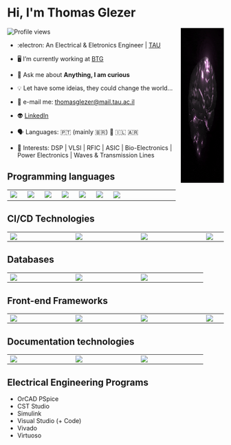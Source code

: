 # Hi, I'm Thomas Glezer
<img align="right" height="360em" width="100rem" src="https://github.com/ThomasGl/ThomasGl/blob/main/brain.gif"/>

<p align="left"> <img src="https://komarev.com/ghpvc/?username=thomasgl&color=yellow" alt="Profile views" /> </p>

- :electron: An Electrical & Eletronics Engineer | [TAU](https://en-engineering.tau.ac.il/)

- 🖥️ I’m currently working at [BTG](https://www.btgpactual.com/)

- 💬 Ask me about **Anything, I am curious**

- 💡 Let have some ideias, they could change the world...

- 📧 e-mail me: thomasglezer@mail.tau.ac.il

- 👽 [LinkedIn](https://www.linkedin.com/in/thomas-glezer-209662182/)

- 🗣️ Languages: 🇵🇹 (mainly 🇧🇷) 🏴󠁧󠁢󠁥󠁮󠁧󠁿 🇮🇱 🇦🇷

- 💠 Interests: DSP | VLSI | RFIC | ASIC | Bio-Electronics | Power Electronics | Waves & Transmission Lines

## Programming languages
<table>
  <tr>
    <td><img width="30px" style="padding-right:10px; width: 8rem; height: auto;" src="https://cdn.jsdelivr.net/gh/devicons/devicon/icons/elixir/elixir-original-wordmark.svg" /></td>
    <td><img width="30px" style="padding-right:10px; width: 8rem; height: auto;" src="https://cdn.jsdelivr.net/gh/devicons/devicon/icons/python/python-original-wordmark.svg" /></td>
    <td><img width="30px" style="padding-right:10px; width: 8rem; height: auto;" src="https://cdn.jsdelivr.net/gh/devicons/devicon/icons/matlab/matlab-original.svg" /></td>
    <td><img width="30px" style="padding-right:10px; width: 8rem; height: auto;" src="https://cdn.jsdelivr.net/gh/devicons/devicon/icons/cplusplus/cplusplus-original.svg" /></td>
    <td><img width="30px" style="padding-right:10px; width: 8rem; height: auto;" src="https://cdn.jsdelivr.net/gh/devicons/devicon/icons/c/c-original.svg" /></td>
    <td><img width="30px" style="padding-right:10px; width: 8rem; height: auto;" src="https://cdn.jsdelivr.net/gh/devicons/devicon/icons/bash/bash-original.svg" />        </td>    
    <td><img align="left" width="30px" style="padding-right:10px; width: 8rem; height: auto;" src="https://cdn.jsdelivr.net/gh/devicons/devicon/icons/javascript/javascript-original.svg" /></td>
  </tr>
</table>

## CI/CD Technologies

<table>
  <tr>
    <td><img align="left" width="30px" style="padding-right:10px; width: 8rem; height: auto;" src="https://cdn.jsdelivr.net/gh/devicons/devicon/icons/docker/docker-original.svg" /></td>
    <td><img align="left" width="30px" style="padding-right:10px; width: 8rem; height: auto;" src="https://cdn.jsdelivr.net/gh/devicons/devicon/icons/git/git-original-wordmark.svg" /></td>
    <td><img align="left" width="30px" style="padding-right:10px; width: 8rem; height: auto;" src="https://cdn.jsdelivr.net/gh/devicons/devicon/icons/github/github-original-wordmark.svg" /></td>
    <td><img align="left" width="30px" style="padding-right:10px; width: 8rem; height: auto;" src="https://cdn.jsdelivr.net/gh/devicons/devicon/icons/digitalocean/digitalocean-original-wordmark.svg" /></td>
    <td><img align="left" width="30px" style="padding-right:10px; width: 8rem; height: auto;" src="https://cdn.jsdelivr.net/gh/devicons/devicon/icons/googlecloud/googlecloud-original-wordmark.svg" /></td>
    <td><img align="left" width="30px" style="padding-right:10px; width: 8rem; height: auto;" src="https://cdn.jsdelivr.net/gh/devicons/devicon/icons/amazonwebservices/amazonwebservices-original-wordmark.svg" /></td>    
  </tr>
</table>

## Databases

<table>
  <tr>
    <td><img align="left" width="30px" style="padding-right:10px; width: 8rem; height: auto;" src="https://cdn.jsdelivr.net/gh/devicons/devicon/icons/postgresql/postgresql-original-wordmark.svg" /></td>
    <td><img align="left" width="30px" style="padding-right:10px; width: 8rem; height: auto;" src="https://cdn.jsdelivr.net/gh/devicons/devicon/icons/mongodb/mongodb-original-wordmark.svg" /></td>
    <td><img align="left" width="30px" style="padding-right:10px; width: 8rem; height: auto;" src="https://cdn.jsdelivr.net/gh/devicons/devicon/icons/redis/redis-original-wordmark.svg" /></td>    
  </tr>
</table>

## Front-end Frameworks

<table>
  <tr>
    <td><img align="left" width="30px" style="padding-right:10px; width: 8rem; height: auto;" src="https://cdn.jsdelivr.net/gh/devicons/devicon/icons/react/react-original-wordmark.svg" /></td>
    <td><img align="left" width="30px" style="padding-right:10px; width: 8rem; height: auto;" src="https://cdn.jsdelivr.net/gh/devicons/devicon/icons/nextjs/nextjs-original-wordmark.svg" /></td>
    <td><img align="left" width="30px" style="padding-right:10px; width: 8rem; height: auto;" src="https://cdn.jsdelivr.net/gh/devicons/devicon/icons/bulma/bulma-plain.svg" /></td>
    <td><img align="left" width="30px" style="padding-right:10px; width: 8rem; height: auto;" src="https://cdn.jsdelivr.net/gh/devicons/devicon/icons/tailwindcss/tailwindcss-original-wordmark.svg" /></td>  
    <td><img align="left" width="30px" style="padding-right:10px; width: 8rem; height: auto;" src="https://cdn.jsdelivr.net/gh/devicons/devicon/icons/phoenix/phoenix-original-wordmark.svg" /></td>  
  </tr>
</table>

## Documentation technologies

<table>
  <tr>
    <td><img align="left" width="30px" style="padding-right:10px; width: 8rem; height: auto;" src="https://cdn.jsdelivr.net/gh/devicons/devicon/icons/latex/latex-original.svg" />
    <td><img align="left" width="30px" style="padding-right:10px; width: 8rem; height: auto;" src="https://cdn.jsdelivr.net/gh/devicons/devicon/icons/markdown/markdown-original.svg" />
    <td><img align="left" width="30px" style="padding-right:10px; width: 8rem; height: auto;" src="https://cdn.jsdelivr.net/gh/devicons/devicon/icons/jira/jira-original-wordmark.svg" /></td>
  </tr>
</table>

## Electrical Engineering Programs

- OrCAD PSpice
- CST Studio
- Simulink
- Visual Studio (+ Code)
- Vivado
- Virtuoso

